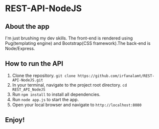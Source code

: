 # REST-API-NodeJS

## About the app

I'm just brushing my dev skills. The front-end is rendered using Pug(templating engine) and Bootstrap(CSS framework).The back-end is Node/Express.

## How to run the API

1. Clone the repository.
   `git clone https://github.com/irfanalamt/REST-API-NodeJS.git`
2. In your terminal, navigate to the project root directory.
   `cd REST_API_NodeJS `
3. Run `npm install` to install all dependencies.
4. Run `node app.js` to start the app.
5. Open your local browser and navigate to `http://localhost:8080`

## Enjoy!
